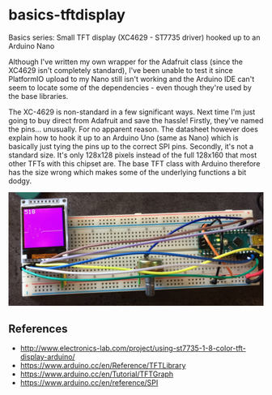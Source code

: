 # basics-tftdisplay

Basics series: Small TFT display (XC4629 - ST7735 driver) hooked up to an Arduino Nano

Although I've written my own wrapper for the Adafruit class (since the XC4629 isn't completely standard), I've been unable to test it since PlatformIO upload to my Nano still isn't working and the Arduino IDE can't seem to locate some of the dependencies - even though they're used by the base libraries.

The XC-4629 is non-standard in a few significant ways. Next time I'm just going to buy direct from Adafruit and save the hassle! Firstly, they've named the pins... unusually. For no apparent reason. The datasheet however does explain how to hook it up to an Arduino Uno (same as Nano) which is basically just tying the pins up to the correct SPI pins. Secondly, it's not a standard size. It's only 128x128 pixels instead of the full 128x160 that most other TFTs with this chipset are. The base TFT class with Arduino therefore has the size wrong which makes some of the underlying functions a bit dodgy.

![TFT Breadboard Setup](TFTBreadboardSetup.JPG)

## References

* http://www.electronics-lab.com/project/using-st7735-1-8-color-tft-display-arduino/
* https://www.arduino.cc/en/Reference/TFTLibrary
* https://www.arduino.cc/en/Tutorial/TFTGraph
* https://www.arduino.cc/en/reference/SPI

